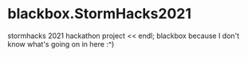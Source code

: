 # blackbox.StormHacks2021
stormhacks 2021 hackathon project << endl;
blackbox because I don't know what's going on in here :^)

